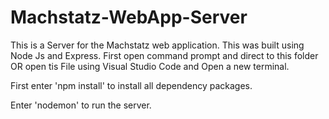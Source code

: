 # Machstatz-WebApp-Server
This is a Server for the Machstatz web application.
This was built using Node Js and Express.
First open command prompt and direct to this folder OR open tis File using Visual Studio Code and Open a new terminal.

First enter  'npm install' to install all dependency packages.

Enter 'nodemon' to run the server.
